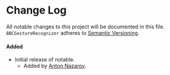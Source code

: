 # Change Log
All notable changes to this project will be documented in this file.
`BBCGestureRecognizer` adheres to [Semantic Versioning](https://semver.org/).


#### Added
- Initial release of notable.
  - Added by [Anton Nazarov](https://github.com/MortyMerr).
